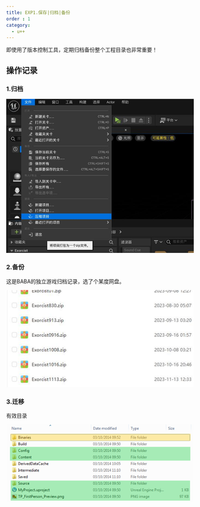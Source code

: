 ```yaml
---
title: EXP1.保存|归档|备份
order : 1
category:
  - u++
---
```


<chatmessage avatar="../../assets/emoji/dsyj.png" :avatarWidth="40">
即使用了版本控制工具，定期归档备份整个工程目录也非常重要！
</chatmessage>

## 操作记录
### 1.归档

![](..%2Fassets%2Fzipobj.jpg)

### 2.备份

<chatmessage avatar="../../assets/emoji/dsyj.png" :avatarWidth="40">
这是BABA的独立游戏归档记录，选了个某度网盘。
</chatmessage>

![](..%2Fassets%2Fbefe.jpg)

### 3.迁移

<chatmessage avatar="../../assets/emoji/dsyj.png" :avatarWidth="40">
有效目录
</chatmessage>

![](..%2Fassets%2Fsc_svn_added_filese.png)